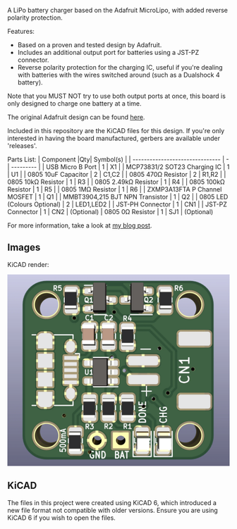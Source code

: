 A LiPo battery charger based on the Adafruit MicroLipo, with added reverse polarity protection.

Features:
* Based on a proven and tested design by Adafruit.
* Includes an additional output port for batteries using a JST-PZ connector.
* Reverse polarity protection for the charging IC, useful if you're dealing with batteries with the wires switched around (such as a Dualshock 4 battery).

Note that you MUST NOT try to use both output ports at once, this board is only designed to charge one battery at a time.

The original Adafruit design can be found [here](https://learn.adafruit.com/adafruit-microlipo-and-minilipo-battery-chargers/downloads).

Included in this repository are the KiCAD files for this design. If you're only interested in having the board manufactured, gerbers are available under 'releases'.

Parts List:
| Component                       |Qty| Symbol(s) |
| ------------------------------- | - | --------- |
| USB Micro B Port                | 1 | X1        |
| MCP73831/2 SOT23 Charging IC    | 1 | U1        |
| 0805 10uF Capacitor             | 2 | C1,C2     |
| 0805 470Ω Resistor              | 2 | R1,R2     |
| 0805 10kΩ Resistor              | 1 | R3        |
| 0805 2.49kΩ Resistor            | 1 | R4        |
| 0805 100kΩ Resistor             | 1 | R5        |
| 0805 1MΩ Resistor               | 1 | R6        |
| ZXMP3A13FTA P Channel MOSFET    | 1 | Q1        |
| MMBT3904,215 BJT NPN Transistor | 1 | Q2        |
| 0805 LED (Colours Optional)     | 2 | LED1,LED2 |
| JST-PH Connector                | 1 | CN1       |
| JST-PZ Connector                | 1 | CN2       | (Optional)
| 0805 0Ω Resistor                | 1 | SJ1       | (Optional)

For more information, take a look at [my blog post](https://qubitsandbytes.co.uk/post/lipo-charger-with-reverse-polarity-protection/).

## Images
KiCAD render:

![KiCAD render](render.webp?raw=true "KiCAD render of the board")

## KiCAD
The files in this project were created using KiCAD 6, which introduced a new file format not compatible with older versions. Ensure you are using KiCAD 6 if you wish to open the files.
